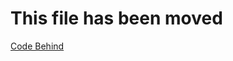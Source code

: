 ﻿# This file has been moved

[Code Behind](https://github.com/microsoft/WindowsTemplateStudio/blob/release/docs/UWP/frameworks/codebehind.md)